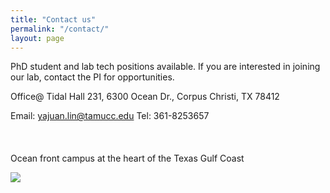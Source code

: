 ```yaml
---
title: "Contact us"
permalink: "/contact/"
layout: page
---
```


PhD student and lab tech positions available. If you are interested in joining our lab, contact the PI for opportunities. 

Office@ Tidal Hall 231,
6300 Ocean Dr.,
Corpus Christi, TX 78412

Email: yajuan.lin@tamucc.edu 
Tel: 361-8253657
<br/><br/><br/><br/>
Ocean front campus at the heart of the Texas Gulf Coast

<img src="https://www.tamucc.edu/images/page-defaults/masthead-default.jpg" />
